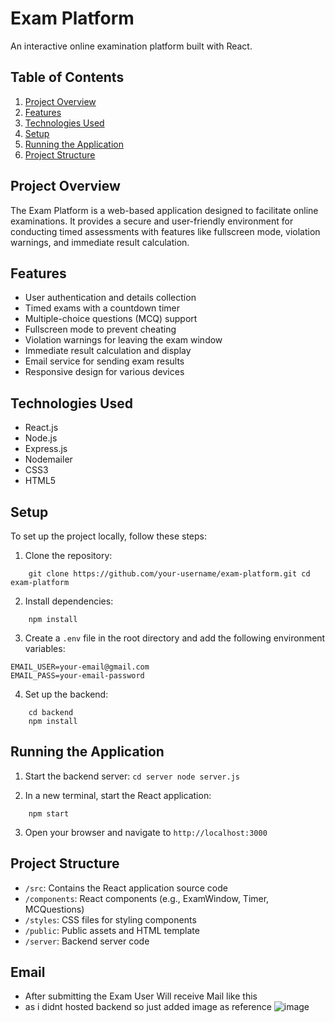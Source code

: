 # Exam Platform

An interactive online examination platform built with React.

## Table of Contents

1. [Project Overview](#project-overview)
2. [Features](#features)
3. [Technologies Used](#technologies-used)
4. [Setup](#setup)
5. [Running the Application](#running-the-application)
6. [Project Structure](#project-structure)


## Project Overview

The Exam Platform is a web-based application designed to facilitate online examinations. It provides a secure and user-friendly environment for conducting timed assessments with features like fullscreen mode, violation warnings, and immediate result calculation.

## Features

- User authentication and details collection
- Timed exams with a countdown timer
- Multiple-choice questions (MCQ) support
- Fullscreen mode to prevent cheating
- Violation warnings for leaving the exam window
- Immediate result calculation and display
- Email service for sending exam results
- Responsive design for various devices

## Technologies Used

- React.js
- Node.js
- Express.js
- Nodemailer
- CSS3
- HTML5

## Setup

To set up the project locally, follow these steps:

1. Clone the repository:
```shell
    git clone https://github.com/your-username/exam-platform.git cd exam-platform
```

2. Install dependencies:
```shell
    npm install
```

3. Create a `.env` file in the root directory and add the following environment variables:
```
EMAIL_USER=your-email@gmail.com 
EMAIL_PASS=your-email-password
```


4. Set up the backend:
```shell
    cd backend
    npm install
```


## Running the Application

1. Start the backend server:  `cd server node server.js`


2. In a new terminal, start the React application:
```shell
    npm start
```

3. Open your browser and navigate to `http://localhost:3000`


## Project Structure

- `/src`: Contains the React application source code
- `/components`: React components (e.g., ExamWindow, Timer, MCQuestions)
- `/styles`: CSS files for styling components
- `/public`: Public assets and HTML template
- `/server`: Backend server code

## Email
* After submitting the Exam User Will receive Mail like this 
*  as i didnt hosted backend so just added image as reference
![image](https://github.com/user-attachments/assets/8ca2168b-e5f4-4c33-8bf9-100333efe120)

